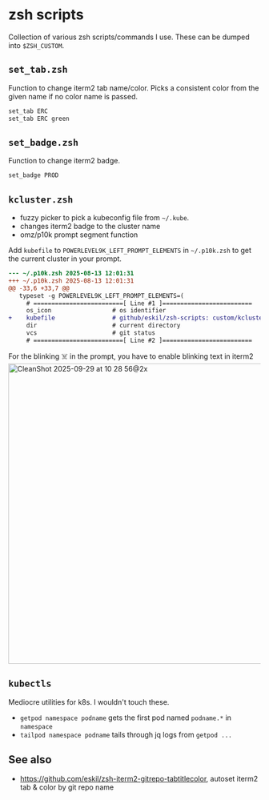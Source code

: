 # zsh scripts

Collection of various zsh scripts/commands I use. These can be dumped into `$ZSH_CUSTOM`.

## `set_tab.zsh`

Function to change iterm2 tab name/color. Picks a consistent color from the given name if no color name is passed.

```zsh
set_tab ERC
set_tab ERC green
```

## `set_badge.zsh`

Function to change iterm2 badge.

```zsh
set_badge PROD
```

## `kcluster.zsh`

* fuzzy picker to pick a kubeconfig file from `~/.kube`.
* changes iterm2 badge to the cluster name
* omz/p10k prompt segment function

Add `kubefile` to `POWERLEVEL9K_LEFT_PROMPT_ELEMENTS` in `~/.p10k.zsh` to get the current cluster in your prompt.

```diff
--- ~/.p10k.zsh	2025-08-13 12:01:31
+++ ~/.p10k.zsh	2025-08-13 12:01:31
@@ -33,6 +33,7 @@
   typeset -g POWERLEVEL9K_LEFT_PROMPT_ELEMENTS=(
     # =========================[ Line #1 ]=========================
     os_icon                 # os identifier
+    kubefile                # github/eskil/zsh-scripts: custom/kcluster controlled kubeconfig
     dir                     # current directory
     vcs                     # git status
     # =========================[ Line #2 ]=========================
```

For the blinking ☠️ in the prompt, you have to enable blinking text in iterm2
<img width="800" height="600" alt="CleanShot 2025-09-29 at 10 28 56@2x" src="https://github.com/user-attachments/assets/f9da89da-496d-44d5-a2f2-1fa735379214" />


## `kubectls`

Mediocre utilities for k8s. I wouldn't touch these.

* `getpod namespace podname` gets the first pod named `podname.*` in `namespace`
* `tailpod namespace podname` tails through jq logs from `getpod ...`

## See also

* https://github.com/eskil/zsh-iterm2-gitrepo-tabtitlecolor, autoset iterm2 tab & color by git repo name
